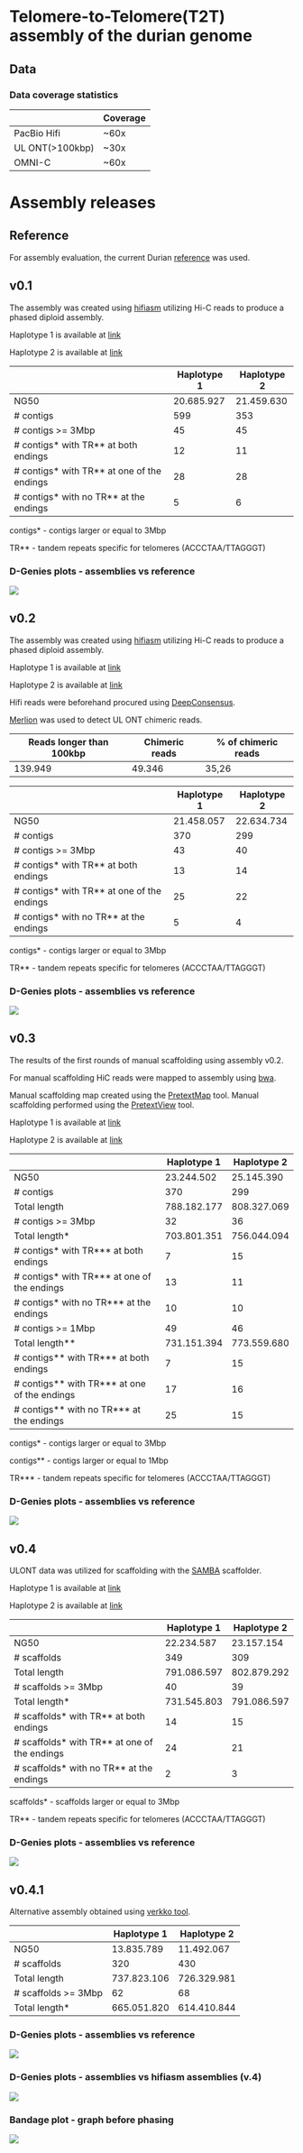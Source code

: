 # Telomere-to-Telomere(T2T) assembly of the durian genome


## Data


### Data coverage statistics
||Coverage|
|-|-|
|PacBio Hifi|~60x|
|UL ONT(>100kbp)|~30x|
|OMNI-C|~60x|

 
 
# Assembly  releases 
## Reference
For assembly evaluation, the current Durian [reference](https://www.nature.com/articles/ng.3972) was used.


## v0.1

The assembly was created using [hifiasm](https://github.com/chhylp123/hifiasm) utilizing Hi-C reads to produce a phased diploid assembly.

Haplotype 1 is available at [link](https://durianreferencelbcb.s3.eu-central-1.amazonaws.com/durian.hifiasm.hic.ulont100.asm.hic.hap1.p_ctg.fa)

Haplotype 2 is available at [link](https://durianreferencelbcb.s3.eu-central-1.amazonaws.com/durian.hifiasm.hic.ulont100.asm.hic.hap2.p_ctg.fa)
 
 
| | Haplotype 1 | Haplotype 2 |
|--------|---------|--------|
| NG50 | 20.685.927 | 21.459.630 |
| # contigs | 599 | 353 |
| # contigs >= 3Mbp | 45 | 45 |
| # contigs* with TR** at both endings | 12 | 11 |
| # contigs* with TR** at one of the endings | 28 | 28 |
| # contigs* with no TR** at the endings | 5 | 6 |

contigs* - contigs larger or equal to 3Mbp

TR** - tandem repeats specific for telomeres (ACCCTAA/TTAGGGT)

### D-Genies plots - assemblies vs reference
![](https://github.com/lbcb-sci/T2T-assemblies/blob/main/data/v0.1-assembly-to-reference.png)
 
## v0.2

The assembly was created using [hifiasm](https://github.com/chhylp123/hifiasm) utilizing Hi-C reads to produce a phased diploid assembly.

Haplotype 1 is available at [link](https://durianreferencelbcb.s3.eu-central-1.amazonaws.com/hifiasm_err_corr_100k_nochim.asm.hic.hap1.p_ctg.fa)

Haplotype 2 is available at [link](https://durianreferencelbcb.s3.eu-central-1.amazonaws.com/hifiasm_err_corr_100k_nochim.asm.hic.hap2.p_ctg.fa)

Hifi reads were beforehand procured using [DeepConsensus](https://github.com/google/deepconsensus).

[Merlion](https://github.com/lbcb-sci/merlion) was used to detect UL ONT chimeric reads.


|Reads longer than 100kbp| Chimeric reads | % of chimeric reads |
|------------------------|----------------|---------------------|
|139.949|49.346|35,26|
 
 
| | Haplotype 1 | Haplotype 2 |
|--------|---------|--------|     
| NG50 | 21.458.057 | 22.634.734 |
| # contigs | 370 | 299 |
| # contigs >= 3Mbp | 43 | 40 |
| # contigs* with TR** at both endings | 13 | 14 |
| # contigs* with TR** at one of the endings | 25 | 22 |
| # contigs* with no TR** at the endings | 5 | 4 |

contigs* - contigs larger or equal to 3Mbp

TR** - tandem repeats specific for telomeres (ACCCTAA/TTAGGGT)


### D-Genies plots - assemblies vs reference
![](https://github.com/lbcb-sci/T2T-assemblies/blob/main/data/v0.2-assembly-to-reference.png)

## v0.3

The results of the first rounds of manual scaffolding using assembly v0.2. 

For manual scaffolding HiC reads were mapped to assembly using [bwa](https://github.com/lh3/bwa). 

Manual scaffolding map created using the [PretextMap](https://github.com/wtsi-hpag/PretextMap) tool. Manual scaffolding performed using the [PretextView](https://github.com/wtsi-hpag/PretextView) tool.

Haplotype 1 is available at [link](https://durianreferencelbcb.s3.eu-central-1.amazonaws.com/hap1.scaffolds.fasta)

Haplotype 2 is available at [link](https://durianreferencelbcb.s3.eu-central-1.amazonaws.com/hap2.scaffolds.fasta)
 
 
| | Haplotype 1 | Haplotype 2 |
|--------|---------|--------|     
| NG50 | 23.244.502 | 25.145.390 |
| # contigs | 370 | 299 |
| Total length | 788.182.177 | 808.327.069 |
| # contigs >= 3Mbp | 32 | 36 |
| Total length* | 703.801.351 | 756.044.094 |
| # contigs* with TR*** at both endings | 7 | 15 |
| # contigs* with TR*** at one of the endings | 13 | 11 |
| # contigs* with no TR*** at the endings | 10 | 10 |
| # contigs >= 1Mbp | 49 | 46 |
| Total length** | 731.151.394  | 773.559.680 |
| # contigs** with TR*** at both endings | 7 | 15 |
| # contigs** with TR*** at one of the endings | 17 | 16 |
| # contigs** with no TR*** at the endings | 25 | 15 |

contigs* - contigs larger or equal to 3Mbp

contigs** - contigs larger or equal to 1Mbp

TR*** - tandem repeats specific for telomeres (ACCCTAA/TTAGGGT)


### D-Genies plots - assemblies vs reference

![](https://github.com/lbcb-sci/T2T-assemblies/blob/main/data/v0.3-durian-assembly-to_reference.png)

## v0.4

ULONT data was utilized for scaffolding with the [SAMBA](https://github.com/alekseyzimin/masurca) scaffolder.

Haplotype 1 is available at [link](https://ferhr-my.sharepoint.com/:u:/g/personal/ftomas_fer_hr/Eaywgjh-HOJBmwC1HNWZWKcBHl3NdZdrskR4R8hSadFOsA?e=K54txv)

Haplotype 2 is available at [link](https://ferhr-my.sharepoint.com/:u:/g/personal/ftomas_fer_hr/Ee1cKlTiCKxIrwqu79AjYL0BAOvHtsb1af9VzJc-i_GWDQ?e=1VSznl)

 
| | Haplotype 1 | Haplotype 2 |
|--------|---------|--------|     
| NG50 | 22.234.587 | 23.157.154 |
| # scaffolds | 349 | 309 |
| Total length | 791.086.597 | 802.879.292 |
| # scaffolds >= 3Mbp | 40 | 39 |
| Total length* | 731.545.803 | 791.086.597 |
| # scaffolds* with TR** at both endings | 14 | 15 |
| # scaffolds* with TR** at one of the endings | 24 | 21 |
| # scaffolds* with no TR** at the endings | 2 | 3 |

scaffolds* - scaffolds larger or equal to 3Mbp

TR** - tandem repeats specific for telomeres (ACCCTAA/TTAGGGT)


### D-Genies plots - assemblies vs reference
![](https://github.com/lbcb-sci/T2T-assemblies/blob/main/data/v0.4-durian-assembly-to_reference.png)

## v0.4.1

Alternative assembly obtained using [verkko tool](https://github.com/Dmitry-Antipov/verkkohic).

| | Haplotype 1 | Haplotype 2 |
|--------|---------|--------|     
| NG50 | 13.835.789 | 11.492.067 |
| # scaffolds | 320 | 430 |
| Total length | 737.823.106 | 726.329.981 |
| # scaffolds >= 3Mbp | 62 | 68 |
| Total length* | 665.051.820 | 614.410.844 |

### D-Genies plots - assemblies vs reference
![](https://github.com/lbcb-sci/T2T-assemblies/blob/main/data/verrkohic-assembly-to-reference.png)
### D-Genies plots - assemblies vs hifiasm assemblies (v.4)
![](https://github.com/lbcb-sci/T2T-assemblies/blob/main/data/verrkohic-assemblies-to-hifiasm-assemblies(v.4).png)
### Bandage plot - graph before phasing
![](https://github.com/lbcb-sci/T2T-assemblies/blob/main/data/verrkohic-bandage-plot-before-phasing.png)

